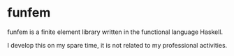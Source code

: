 funfem
======

funfem is a finite element library written in the functional language Haskell. 

I develop this on my spare time, it is not related to my professional activities.
